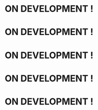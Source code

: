 

# **ON DEVELOPMENT !**
# **ON DEVELOPMENT !**
# **ON DEVELOPMENT !**
# **ON DEVELOPMENT !**
# **ON DEVELOPMENT !**



